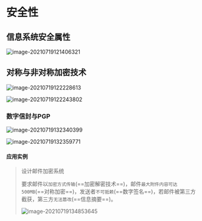 # 安全性

## 信息系统安全属性

![image-20210719121406321](https://gitee.com/mygiteecx/img/raw/master/img//20210719121406.png)

## 对称与非对称加密技术

![image-20210719122228613](https://gitee.com/mygiteecx/img/raw/master/img//20210719122228.png)

![image-20210719122243802](https://gitee.com/mygiteecx/img/raw/master/img//20210719122243.png)

### 数字信封与PGP

![image-20210719132340399](https://gitee.com/mygiteecx/img/raw/master/img//20210719132340.png)

![image-20210719132359771](https://gitee.com/mygiteecx/img/raw/master/img//20210719132359.png)

#### 应用实例

> 设计邮件加密系统
>
> 要求邮件以`加密方式传输`(==加密解密技术==)，邮件`最大附件内容可达500MB`(==对称加密==)，发送者`不可抵赖`(==数字签名==)，若邮件被第三方截获，第三方`无法篡改`(==信息摘要==)。
>
> ![image-20210719134853645](https://gitee.com/mygiteecx/img/raw/master/img//20210719134853.png)

